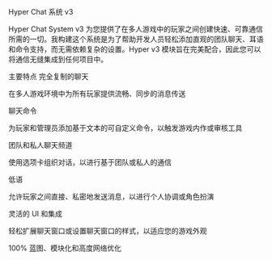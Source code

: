 Hyper Chat 系统 v3

Hyper Chat System v3 为您提供了在多人游戏中的玩家之间创建快速、可靠通信所需的一切。我构建这个系统是为了帮助开发人员轻松添加直观的团队聊天、耳语和命令支持，而无需依赖复杂的设置。Hyper v3 模块旨在完美配合，因此您可以将通信无缝集成到任何项目中。

主要特点
完全复制的聊天

在多人游戏环境中为所有玩家提供流畅、同步的消息传送

聊天命令

为玩家和管理员添加基于文本的可自定义命令，以触发游戏内作或审核工具

团队和私人聊天频道

使用选项卡组织对话，以进行基于团队或私人的通信

低语

允许玩家之间直接、私密地发送消息，以进行个人协调或角色扮演

灵活的 UI 和集成

轻松扩展聊天窗口或设置聊天窗口的样式，以适应您的游戏外观

100% 蓝图、模块化和高度网络优化